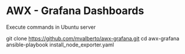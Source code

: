 # AWX - Grafana Dashboards

Execute commands in Ubuntu server

git clone https://github.com/mvalberto/awx-grafana.git
cd awx-grafana
ansible-playbook install_node_exporter.yaml
